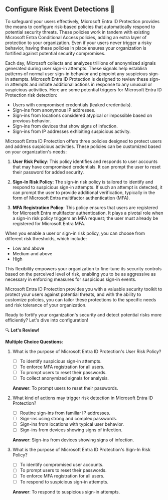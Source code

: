 ## Configure Risk Event Detections 🚧

To safeguard your users effectively, Microsoft Entra ID Protection provides the means to configure risk-based policies that automatically respond to potential security threats. These policies work in tandem with existing Microsoft Entra Conditional Access policies, adding an extra layer of protection to your organization. Even if your users never trigger a risky behavior, having these policies in place ensures your organization is fortified against potential security compromises.

Each day, Microsoft collects and analyzes trillions of anonymized signals generated during user sign-in attempts. These signals help establish patterns of normal user sign-in behavior and pinpoint any suspicious sign-in attempts. Microsoft Entra ID Protection is designed to review these sign-in attempts and initiate additional actions in response to any unusual or suspicious activities. Here are some potential triggers for Microsoft Entra ID Protection risk detection:

- Users with compromised credentials (leaked credentials).
- Sign-ins from anonymous IP addresses.
- Sign-ins from locations considered atypical or impossible based on previous behavior.
- Sign-ins from devices that show signs of infection.
- Sign-ins from IP addresses exhibiting suspicious activity.

Microsoft Entra ID Protection offers three policies designed to protect users and address suspicious activities. These policies can be customized based on your organization's needs:

1. **User Risk Policy**: This policy identifies and responds to user accounts that may have compromised credentials. It can prompt the user to reset their password for added security.

2. **Sign-In Risk Policy**: The sign-in risk policy is tailored to identify and respond to suspicious sign-in attempts. If such an attempt is detected, it can prompt the user to provide additional verification, typically in the form of Microsoft Entra multifactor authentication (MFA).

3. **MFA Registration Policy**: This policy ensures that users are registered for Microsoft Entra multifactor authentication. It plays a pivotal role when a sign-in risk policy triggers an MFA request; the user must already be registered for Microsoft Entra MFA.

When you enable a user or sign-in risk policy, you can choose from different risk thresholds, which include:

- Low and above
- Medium and above
- High

This flexibility empowers your organization to fine-tune its security controls based on the perceived level of risk, enabling you to be as aggressive as necessary in enforcing measures for suspicious sign-in events.

Microsoft Entra ID Protection provides you with a valuable security toolkit to protect your users against potential threats, and with the ability to customize policies, you can tailor these protections to the specific needs and risk tolerance of your organization.

Ready to fortify your organization's security and detect potential risks more efficiently? Let's dive into configuration!

🔍 **Let's Review!**

**Multiple Choice Questions**:

1. What is the purpose of Microsoft Entra ID Protection's User Risk Policy?

   - [ ] To identify suspicious sign-in attempts.
   - [ ] To enforce MFA registration for all users.
   - [ ] To prompt users to reset their passwords.
   - [ ] To collect anonymized signals for analysis.

   **Answer**: To prompt users to reset their passwords.

2. What kind of actions may trigger risk detection in Microsoft Entra ID Protection?

   - [ ] Routine sign-ins from familiar IP addresses.
   - [ ] Sign-ins using strong and complex passwords.
   - [ ] Sign-ins from locations with typical user behavior.
   - [ ] Sign-ins from devices showing signs of infection.

   **Answer**: Sign-ins from devices showing signs of infection.

3. What is the purpose of Microsoft Entra ID Protection's Sign-In Risk Policy?

   - [ ] To identify compromised user accounts.
   - [ ] To prompt users to reset their passwords.
   - [ ] To enforce MFA registration for all users.
   - [ ] To respond to suspicious sign-in attempts.

   **Answer**: To respond to suspicious sign-in attempts.